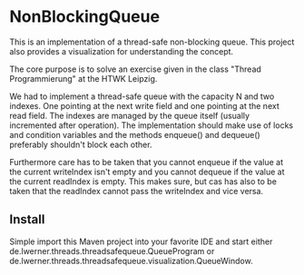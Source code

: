 # NonBlockingQueue
This is an implementation of a thread-safe non-blocking queue. This project also provides a visualization for understanding the concept.

The core purpose is to solve an exercise given in the class "Thread Programmierung" at the HTWK Leipzig.

We had to implement a thread-safe queue with the capacity N and two indexes. One pointing at the next write field and one pointing at the next read field.
The indexes are managed by the queue itself (usually incremented after operation). The implementation should make use of locks and condition variables and
the methods enqueue() and dequeue() preferably shouldn't block each other.

Furthermore care has to be taken that you cannot enqueue if the value at the current writeIndex isn't empty and you cannot dequeue if the value at the current
readIndex is empty. This makes sure, but cas has also to be taken that the readIndex cannot pass the writeIndex and vice versa.

## Install
Simple import this Maven project into your favorite IDE and start either de.lwerner.threads.threadsafequeue.QueueProgram or de.lwerner.threads.threadsafequeue.visualization.QueueWindow.